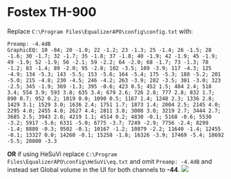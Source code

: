 # Fostex TH-900
Replace `C:\Program Files\EqualizerAPO\config\config.txt` with:
```
Preamp: -4.4dB
GraphicEQ: 10 -84; 20 -1.0; 22 -1.2; 23 -1.3; 25 -1.4; 26 -1.5; 28 -1.6; 30 -1.7; 32 -1.7; 35 -1.8; 37 -1.8; 40 -1.9; 42 -1.9; 45 -1.9; 49 -1.9; 52 -1.9; 56 -2.1; 59 -2.2; 64 -2.0; 68 -1.7; 73 -1.3; 78 -1.2; 83 -1.4; 89 -2.0; 95 -2.8; 102 -3.5; 109 -3.9; 117 -4.3; 125 -4.9; 134 -5.3; 143 -5.5; 153 -5.6; 164 -5.4; 175 -5.3; 188 -5.2; 201 -5.0; 215 -4.8; 230 -4.5; 246 -4.2; 263 -3.9; 282 -3.5; 301 -3.0; 323 -2.5; 345 -1.9; 369 -1.3; 395 -0.6; 423 0.5; 452 1.5; 484 2.4; 518 3.4; 554 3.9; 593 3.8; 635 3.4; 679 2.6; 726 2.8; 777 2.8; 832 1.7; 890 0.7; 952 0.2; 1019 0.0; 1090 0.5; 1167 1.4; 1248 2.3; 1336 2.8; 1429 3.1; 1529 3.0; 1636 2.4; 1751 1.7; 1873 1.4; 2004 2.5; 2145 4.0; 2295 4.0; 2455 4.0; 2627 4.4; 2811 3.8; 3008 3.0; 3219 2.7; 3444 2.7; 3685 2.5; 3943 2.8; 4219 1.1; 4514 0.2; 4830 -0.1; 5168 -0.6; 5530 -3.2; 5917 -5.6; 6331 -5.0; 6775 -3.7; 7249 -2.9; 7756 -2.4; 8299 -1.4; 8880 -0.3; 9502 -0.1; 10167 -1.2; 10879 -2.2; 11640 -1.4; 12455 -0.1; 13327 0.0; 14260 -0.1; 15258 -1.8; 16326 -3.9; 17469 -5.4; 18692 -5.5; 20000 -3.3
```
**OR** if using HeSuVi replace `C:\Program Files\EqualizerAPO\config\HeSuVi\eq.txt` and omit `Preamp: -4.4dB` and instead set Global volume in the UI for both channels to **-44**.
![](https://raw.githubusercontent.com/jaakkopasanen/AutoEq/master/results/Sonoma%20Model%20One/innerfidelity/onear/Fostex%20TH-900/Fostex%20TH-900.png)
